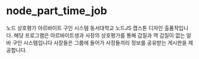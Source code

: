 # node_part_time_job
노드 상호평가 아르바이트 구인 시스템
동서대학교 노드JS 캡스톤 디자인 출품작입니다.
해당 프로그램은 아르바이트생과 사장의 상호평가를 통해 갑질과 역 갑질이 없는 알바 구인 시스템입니다
사장들은 그룹에 들어가 사장들끼리 정보를 공유받는 게시판을 제공합니다.